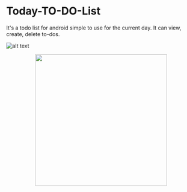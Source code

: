 # Today-TO-DO-List
It's a todo list for android simple to use for the current day. It can view, create, delete to-dos.

![alt text](https://image.ibb.co/b4rL7Q/Android_Material_Design.png)

<p align="center">
  <img src="https://image.ibb.co/b4rL7Q/Android_Material_Design.png" width="350"/>
</p>
